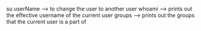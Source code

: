 su userName --> to change the user to another user
whoami --> prints out the effective username of the current user
groups --> prints out the groups that the current user is a part of 
